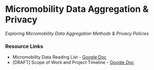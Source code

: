 # Micromobility Data Aggregation & Privacy
_Exploring Micromobility Data Aggregation Methods &amp; Privacy Policies_

### Resource Links
- Micromobility Data Reading List - [Google Doc](https://docs.google.com/document/d/1tSggqlxy_q_ITQznQihm61fXJQfbz-ynVFw3I89F7pE/edit?usp=sharing)
- [DRAFT] Scope of Work and Project Timeline - [Google Doc](https://docs.google.com/document/d/1AbdzYOfbRYPXLKCmppS9ti7JhQjugryPkKQlOD0E_xU/edit#heading=h.oywmd7av9m1d)
